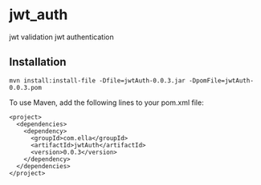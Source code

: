 # jwt_auth
jwt validation
jwt authentication

## Installation

  ```
  mvn install:install-file -Dfile=jwtAuth-0.0.3.jar -DpomFile=jwtAuth-0.0.3.pom
  ```
  
To use Maven, add the following lines to your pom.xml file:

  ```
  <project>
    <dependencies>
      <dependency>
        <groupId>com.ella</groupId>
        <artifactId>jwtAuth</artifactId>
        <version>0.0.3</version>
      </dependency>
    </dependencies>
  </project>
  ```
